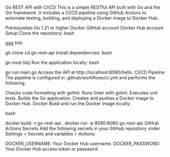 Go REST API with CI/CD
This is a simple RESTful API built with Go and the Gin framework. It includes a CI/CD pipeline using GitHub Actions to automate testing, building, and deploying a Docker image to Docker Hub.

Prerequisites
Go 1.21 or higher
Docker
GitHub account
Docker Hub account
Setup
Clone the repository:
bash

ggg
hhh

git clone <repository-url>
cd go-rest-api
Install dependencies:
bash


go mod tidy
Run the application locally:
bash


go run main.go
Access the API at http://localhost:8080/hello.
CI/CD Pipeline
The pipeline is configured in .github/workflows/ci.yml and performs the following:

Checks code formatting with gofmt.
Runs linter with golint.
Executes unit tests.
Builds the Go application.
Creates and pushes a Docker image to Docker Hub.
Docker
Build and run the Docker image locally:

bash


docker build -t go-rest-api .
docker run -p 8080:8080 go-rest-api
GitHub Actions Secrets
Add the following secrets in your GitHub repository under Settings > Secrets and variables > Actions:

DOCKER_USERNAME: Your Docker Hub username.
DOCKER_PASSWORD: Your Docker Hub access token or password.
